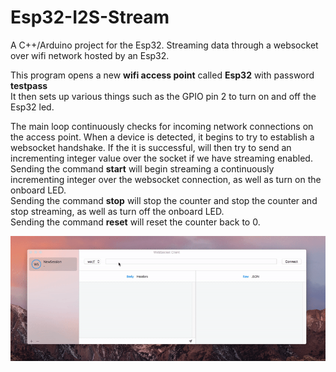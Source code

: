# Esp32-I2S-Stream
A C++/Arduino project for the Esp32. Streaming data through a websocket over wifi network hosted by an Esp32.

This program opens a new **wifi access point** called **Esp32** with password **testpass** <br/>
It then sets up various things such as the GPIO pin 2 to turn on and off the Esp32 led. <br/>

The main loop continuously checks for incoming network connections on the access point. When a device is detected, it begins to try to establish a websocket handshake. If the it is successful, will then try to send an incrementing integer value over the socket if we have streaming enabled. <br/>
Sending the command **start** will begin streaming a continuously incrementing integer over the websocket connection, as well as turn on the onboard LED. <br/> 
Sending the command **stop** will stop the counter and stop the counter and stop streaming, as well as turn off the onboard LED. <br/>
Sending the command **reset** will reset the counter back to 0.

<img src="https://github.com/brendenvogt/Esp32-Websocket-Stream/raw/master/resources/Esp32Stream.gif"/>
